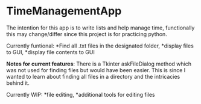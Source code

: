 # TimeManagementApp
The intention for this app is to write lists and help manage time, functionally this may change/differ since this project is for practicing python.

Currently funtional: *Find all .txt files in the designated folder, *display files to GUI, *display file contents to GUI

  **Notes for current features**: There is a Tkinter askFileDialog method which was not used for finding files but would have been easier. This is since I wanted to learn about finding all files in a directory and the intricacies behind it.   

Currently WIP: *file editing, *additional tools for editing files
